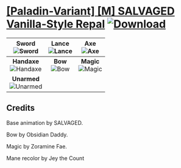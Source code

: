 # [\[Paladin-Variant\] \[M\] SALVAGED Vanilla-Style Repal](https://github.com/Klokinator/FE-Repo/tree/main/Battle%20Animations/Mounted%20-%20Cavs,%20Paladins,%20Rangers/%5BPaladin-Variant%5D%20%5BM%5D%20SALVAGED%20Vanilla-Style%20Repal) [![Download](https://img.shields.io/badge/Download--red?style=social&logo=github)](https://minhaskamal.github.io/DownGit/#/home?url=https://github.com/Klokinator/FE-Repo/tree/main/Battle%20Animations/Mounted%20-%20Cavs,%20Paladins,%20Rangers/%5BPaladin-Variant%5D%20%5BM%5D%20SALVAGED%20Vanilla-Style%20Repal)

| <b>Sword</b><br/><img alt="Sword" src="https://raw.githubusercontent.com/Klokinator/FE-Repo/main/Battle%20Animations/Mounted%20-%20Cavs,%20Paladins,%20Rangers/%5BPaladin-Variant%5D%20%5BM%5D%20SALVAGED%20Vanilla-Style%20Repal/1.%20Sword/Sword.gif"/> | <b>Lance</b><br/><img alt="Lance" src="https://raw.githubusercontent.com/Klokinator/FE-Repo/main/Battle%20Animations/Mounted%20-%20Cavs,%20Paladins,%20Rangers/%5BPaladin-Variant%5D%20%5BM%5D%20SALVAGED%20Vanilla-Style%20Repal/2.%20Lance/Lance.gif"/> | <b>Axe</b><br/><img alt="Axe" src="https://raw.githubusercontent.com/Klokinator/FE-Repo/main/Battle%20Animations/Mounted%20-%20Cavs,%20Paladins,%20Rangers/%5BPaladin-Variant%5D%20%5BM%5D%20SALVAGED%20Vanilla-Style%20Repal/3.%20Axe/Axe.gif"/> |
| :---: | :---: | :---: |
| <b>Handaxe</b><br/><img alt="Handaxe" src="https://raw.githubusercontent.com/Klokinator/FE-Repo/main/Battle%20Animations/Mounted%20-%20Cavs,%20Paladins,%20Rangers/%5BPaladin-Variant%5D%20%5BM%5D%20SALVAGED%20Vanilla-Style%20Repal/4.%20Handaxe/Handaxe.gif"/> | <b>Bow</b><br/><img alt="Bow" src="https://raw.githubusercontent.com/Klokinator/FE-Repo/main/Battle%20Animations/Mounted%20-%20Cavs,%20Paladins,%20Rangers/%5BPaladin-Variant%5D%20%5BM%5D%20SALVAGED%20Vanilla-Style%20Repal/5.%20Bow/Bow.gif"/> | <b>Magic</b><br/><img alt="Magic" src="https://raw.githubusercontent.com/Klokinator/FE-Repo/main/Battle%20Animations/Mounted%20-%20Cavs,%20Paladins,%20Rangers/%5BPaladin-Variant%5D%20%5BM%5D%20SALVAGED%20Vanilla-Style%20Repal/6.%20Magic/Magic.gif"/> |
| <b>Unarmed</b><br/><img alt="Unarmed" src="https://raw.githubusercontent.com/Klokinator/FE-Repo/main/Battle%20Animations/Mounted%20-%20Cavs,%20Paladins,%20Rangers/%5BPaladin-Variant%5D%20%5BM%5D%20SALVAGED%20Vanilla-Style%20Repal/8.%20Unarmed/Unarmed.gif"/> |

## Credits

Base animation by SALVAGED.

Bow by Obsidian Daddy.

Magic by Zoramine Fae.

Mane recolor by Jey the Count

